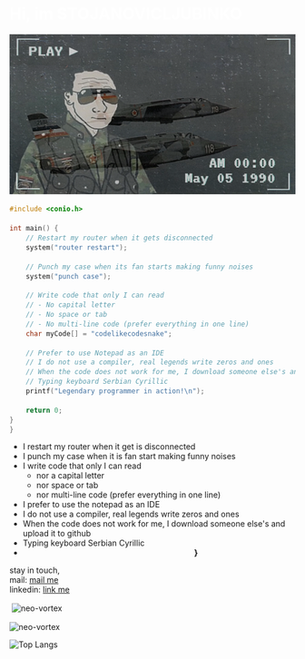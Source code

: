 <h1 style="color:white;">Hi, im STOJANOVICLJUBINKO</h1>

![alt text](https://raw.githubusercontent.com/stojanovicljubinko/stojanovicljubinko/main/Snimak%20ekrana%202023-10-22%20134753.png)

```c
#include <conio.h>

int main() {
    // Restart my router when it gets disconnected
    system("router restart");

    // Punch my case when its fan starts making funny noises
    system("punch case");

    // Write code that only I can read
    // - No capital letter
    // - No space or tab
    // - No multi-line code (prefer everything in one line)
    char myCode[] = "codelikecodesnake";

    // Prefer to use Notepad as an IDE
    // I do not use a compiler, real legends write zeros and ones
    // When the code does not work for me, I download someone else's and upload it to GitHub
    // Typing keyboard Serbian Cyrillic
    printf("Legendary programmer in action!\n");

    return 0;
}
}
```

- I restart my router when it get is disconnected
- I punch my case when it is fan start making funny noises
- I write code that only I can read
  - nor a capital letter
  - nor space or tab
  - nor multi-line code (prefer everything in one line)
- I prefer to use the notepad as an IDE
- I do not use a compiler, real legends write zeros and ones
- When the code does not work for me, I download someone else's and upload it to github
- Typing keyboard Serbian Cyrillic
- <strong>&nbsp;&nbsp;&nbsp;&nbsp;&nbsp;&nbsp;&nbsp;&nbsp;&nbsp;&nbsp;&nbsp;&nbsp;&nbsp;&nbsp;&nbsp;&nbsp;&nbsp;&nbsp;&nbsp;&nbsp;&nbsp;&nbsp;&nbsp;&nbsp;&nbsp;&nbsp;&nbsp;&nbsp;&nbsp;&nbsp;&nbsp;&nbsp;&nbsp;&nbsp;&nbsp;&nbsp;&nbsp;&nbsp;&nbsp;&nbsp;&nbsp;&nbsp;&nbsp;&nbsp;&nbsp;&nbsp;&nbsp;&nbsp;&nbsp;&nbsp;&nbsp;&nbsp;&nbsp;&nbsp;&nbsp;&nbsp;&nbsp;&nbsp;&nbsp;&nbsp;&nbsp;&nbsp;&nbsp;&nbsp;&nbsp;&nbsp;&nbsp;&nbsp;&nbsp;&nbsp;&nbsp;&nbsp;&nbsp;&nbsp;&nbsp;&nbsp;&nbsp;&nbsp;&nbsp;&nbsp;&nbsp;&nbsp;&nbsp;&nbsp;&nbsp;&nbsp;&nbsp;&nbsp;&nbsp;&nbsp;&nbsp;}</strong></b></p>

stay in touch,<br/>
mail:     [mail me](mailto://stojanoviclubinko@outlook.com)<br/>
linkedin: [link me](https://www.linkedin.com/in/ljubinko-stojanović-b3b4b2183/)


<p>&nbsp;<img align="center" src="https://github-readme-stats.vercel.app/api?username=stojanovicljubinko&show_icons=true&locale=en" alt="neo-vortex" /></p>

<p><img align="center" src="https://github-readme-streak-stats.herokuapp.com/?user=stojanovicljubinko" alt="neo-vortex" /></p>

![Top Langs](https://github-readme-stats.vercel.app/api/top-langs/?username=stojanovicljubinko&layout=compact)

